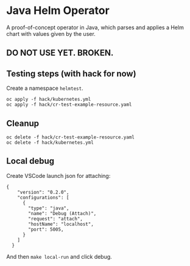 # Java Helm Operator
A proof-of-concept operator in Java, which parses and applies a Helm chart with values given by the user.

## DO NOT USE YET. BROKEN.

## Testing steps (with hack for now)

Create a namespace `helmtest`.
```
oc apply -f hack/kubernetes.yml
oc apply -f hack/cr-test-example-resource.yaml
```

## Cleanup

```
oc delete -f hack/cr-test-example-resource.yaml
oc delete -f hack/kubernetes.yml
```


## Local debug

Create VSCode launch json for attaching:
```
{
    "version": "0.2.0",
    "configurations": [
      {
        "type": "java",
        "name": "Debug (Attach)",
        "request": "attach",
        "hostName": "localhost",
        "port": 5005,
      }
    ]
  }
```
And then `make local-run` and click debug.